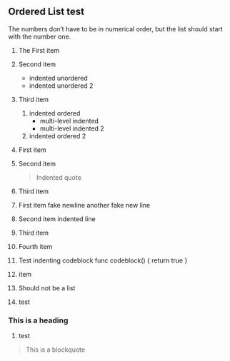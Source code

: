 ## Ordered List test
The numbers don’t have to be in numerical order, but the list should start with the number one.

1. The First item
2. Second item
    - indented unordered
    - indented unordered 2
3. Third item
    1. indented ordered
        + multi-level indented
        + multi-level indented 2
    1. indented ordered 2
  
1. First item
1. Second item
    > Indented quote
1. Third item

1. First item
fake newline
another fake new line
1. Second item
    indented line
3. Third item
5. Fourth item

1. Test indenting codeblock
        func codeblock() {
            return true
        }
1. item

13. Should not be a list

1. test
### This is a heading

1. test
> This is a blockquote
